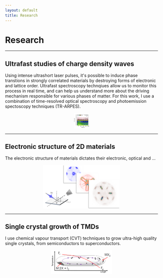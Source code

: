 ```yaml
---
layout: default
title: Research
---
```


# Research

* * *

## Ultrafast studies of charge density waves

Using intense ultrashort laser pulses, it's possible to induce phase transtions in strongly correlated materials by destroying forms of electronic and lattice order. Ultrafast spectroscopy technqiues allow us to monitor this process in real time, and can help us understand more about the driving mechanism responsible for various phases of matter. For this work, I use a combination of time-resolved optical spectroscopy and photoemission spectoscopy techniques (TR-ARPES).

<p align="center">
  <img src="/images/tase2_trarpes.png" width="10%" height="10%" >
</p>

* * *

## Electronic structure of 2D materials

The electronic structure of materials dictates their electronic, optical and ...

<p align="center">
  <img src="/images/arpes.png" width="50%" height="50%" >
</p>

* * *

## Single crystal growth of TMDs

I use chemical vapour transport (CVT) techniques to grow ultra-high quality single crystals, from semiconductors to superconductors.

<p align="center">
  <img src="/images/growth.png" width="40%" height="40%" >
</p>




